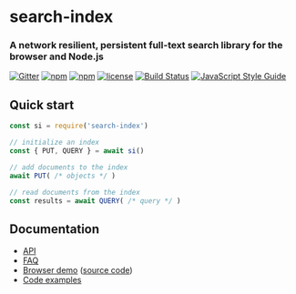 # search-index

### A network resilient, persistent full-text search library for the browser and Node.js

[![Gitter](https://img.shields.io/gitter/room/nwjs/nw.js.svg?style=flat-square)](https://gitter.im/fergiemcdowall/search-index)
[![npm](https://img.shields.io/npm/v/search-index.svg?style=flat-square)](https://www.npmjs.com/package/search-index)
[![npm](https://img.shields.io/npm/dm/search-index.svg?style=flat-square)](https://npm-stat.com/charts.html?package=search-index)
[![license](https://img.shields.io/github/license/mashape/apistatus.svg?style=flat-square)](LICENCE)
[![Build Status](https://travis-ci.org/fergiemcdowall/search-index.svg?branch=master)](https://travis-ci.org/fergiemcdowall/search-index)
[![JavaScript Style Guide](https://img.shields.io/badge/code_style-standard-brightgreen.svg?style=flat-square)](https://standardjs.com)


## Quick start

```javascript
const si = require('search-index')

// initialize an index
const { PUT, QUERY } = await si()

// add documents to the index
await PUT( /* objects */ )

// read documents from the index
const results = await QUERY( /* query */ )
```

## Documentation

* [API](docs/API.md)
* [FAQ](docs/FAQ.md)
* [Browser demo](https://fergiemcdowall.github.io/search-index/demo/index.html) ([source code](demo/))
* [Code examples](docs/EXAMPLES.md)
